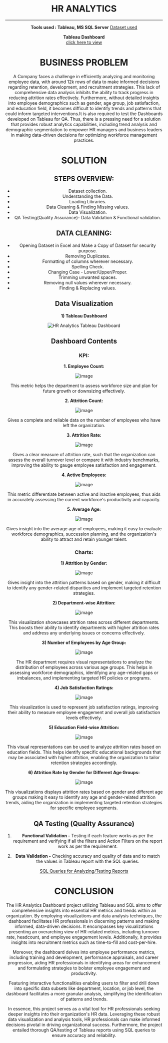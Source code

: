<div align='center'> <h1> HR ANALYTICS </div>
  
<div align='center'> 

____


__Tools used : Tableau, MS SQL Server__
[Dataset used](https://github.com/meaLumenJucunda/LumenJucunda/blob/projects/HR_Analyitcs/hrdata.csv)

__Tableau Dashboard__    
[click here to view](https://github.com/meaLumenJucunda/LumenJucunda/blob/projects/HR_Analyitcs/HR_Analytics_Dashboard_Tablaeu.pdf)   

__<h1>BUSINESS PROBLEM</h1>__
A Company faces a challenge in efficiently analyzing and monitoring employee data, with around 12k rows of data to make informed decisions regarding retention, development, and recruitment strategies. This lack of comprehensive data analysis inhibits the ability to track progress in reducing attrition rates effectively. Furthermore, without detailed insights into employee demographics such as gender, age group, job satisfaction, and education field, it becomes difficult to identify trends and patterns that could inform targeted interventions.It is also required to test the Dashboards developed on Tableau for QA. Thus, there is a pressing need for a solution that provides robust analytics capabilities, including trend analysis and demographic segmentation to empower HR managers and business leaders in making data-driven decisions for optimizing workforce management practices.

__<h1>SOLUTION</h1>__

__<h2>STEPS OVERVIEW:</h2>__
+ Dataset collection.  
+ Understanding the Data.  
+ Loading Libraries.  
+ Data Cleaning & Finding Missing values.  
+ Data Visualization.
+ QA Testing(Quality Assurance)- Data Validation & Functional validation.

__<h2>DATA CLEANING:</h2>__
+ Opening Dataset in Excel and Make a Copy of Dataset for security purpose.
+ Removing Duplicates.
+ Formatting of columns wherever necessary.
+ Spelling Check.
+ Changing Case - Lower/Upper/Proper.
+ Trimming unwanted spaces.
+ Removing null values wherever necessary.
+ Finding & Replacing values.

__<h2>Data Visualization</h2>__

__1) Tableau Dashboard__

![HR Analytics Tableau Dashboard](https://github.com/meaLumenJucunda/LumenJucunda/blob/projects/HR_Analyitcs/HR%20Analytics%20Dashboard.png)

__<h2>Dashboard Contents</h2>__

__<h3>KPI:</h3>__

__1. Employee Count:__

![image](https://github.com/meaLumenJucunda/LumenJucunda/blob/projects/HR_Analyitcs/1-Employee_Count.png)

This metric helps the department to assess workforce size and plan for future growth or downsizing effectively.

__2. Attrition Count:__

![image](https://github.com/meaLumenJucunda/LumenJucunda/blob/projects/HR_Analyitcs/2-Attrition_Count.png)

Gives a complete and reliable data on the number of employees who have left the organization.

__3. Attrition Rate:__

![image](https://github.com/meaLumenJucunda/LumenJucunda/blob/projects/HR_Analyitcs/3-Attrition_Rate.png)

Gives a clear measure of attrition rate, such that the organization can assess the overall turnover level or compare it with industry benchmarks, improving the ability to gauge employee satisfaction and engagement.

__4. Active Employees:__

![image](https://github.com/meaLumenJucunda/LumenJucunda/blob/projects/HR_Analyitcs/4-Active_Employees.png)

This metric differentiate between active and inactive employees, thus aids in accurately assessing the current workforce's productivity and capacity.

__5. Average Age:__

![image](https://github.com/meaLumenJucunda/LumenJucunda/blob/projects/HR_Analyitcs/5-Average_Age.png)

Gives insight into the average age of employees, making it easy to evaluate workforce demographics, succession planning, and the organization's ability to attract and retain younger talent.

__<h3>Charts:</h3>__

__1) Attrition by Gender:__

![image](https://github.com/meaLumenJucunda/LumenJucunda/blob/projects/HR_Analyitcs/6-Attrition_by_Gender.png)

Gives insight into the attrition patterns based on gender, making it difficult to identify any gender-related disparities and implement targeted retention strategies.

__2) Department-wise Attrition:__

![image](https://github.com/meaLumenJucunda/LumenJucunda/blob/projects/HR_Analyitcs/7-Department_wise_Attrition.png)

This visualization showcases attrition rates across different departments. This boosts their ability to identify departments with higher attrition rates and address any underlying issues or concerns effectively.

__3) Number of Employees by Age Group:__

![image](https://github.com/meaLumenJucunda/LumenJucunda/blob/projects/HR_Analyitcs/8-Number_of_Employees_by_Age_Group.png)

The HR department requires visual representations to analyze the distribution of employees across various age groups. This helps in assessing workforce demographics, identifying any age-related gaps or imbalances, and implementing targeted HR policies or programs.

__4) Job Satisfaction Ratings:__

![image](https://github.com/meaLumenJucunda/LumenJucunda/blob/projects/HR_Analyitcs/9-Job_Satisfaction_Ratings.png)

This visualization is used to represent job satisfaction ratings, improving their ability to measure employee engagement and overall job satisfaction levels effectively.

__5) Education Field-wise Attrition:__

![image](https://github.com/meaLumenJucunda/LumenJucunda/blob/projects/HR_Analyitcs/10-Education_Field_wise_Attrition.png)

This visual representations can be used to analyze attrition rates based on education fields. This helps identify specific educational backgrounds that may be associated with higher attrition, enabling the organization to tailor retention strategies accordingly.

__6) Attrition Rate by Gender for Different Age Groups:__

![image](https://github.com/meaLumenJucunda/LumenJucunda/blob/projects/HR_Analyitcs/11-Attrition_Rate_by_Gender_for_Different_Age_Groups.png)

This visualizations displays attrition rates based on gender and different age groups making it easy to identify any age and gender-related attrition trends, aiding the organization in implementing targeted retention strategies for specific employee segments.

__<h2>QA Testing (Quality Assurance)</h2>__
1) __Functional Validation -__ Testing if each feature works as per the requirement and verifying if all the filters and Action Filters on the report work as per the requirement.

2) __Data Validation -__ Checking accuracy and quality of data and to match the values in Tableau report with the SQL queries.

[SQL Queries for Analyzing/Testing Reports](https://github.com/meaLumenJucunda/LumenJucunda/blob/projects/HR_Analyitcs/SQL%20Analysis-%20Testing%20Tableau%20%26%20Power%20BI%20Reports.txt)

__<h1>CONCLUSION</h1>__

The HR Analytics Dashboard project utilizing Tableau and SQL aims to offer comprehensive insights into essential HR metrics and trends within an organization. By employing visualizations and data analysis techniques, the dashboard facilitates HR professionals in discerning patterns and making informed, data-driven decisions. It encompasses key visualizations presenting an overarching view of HR-related metrics, including turnover rate, headcount, and employee engagement levels. Additionally, it provides insights into recruitment metrics such as time-to-fill and cost-per-hire.

Moreover, the dashboard delves into employee performance metrics, including training and development, performance appraisals, and career progression, aiding HR professionals in identifying areas for enhancement and formulating strategies to bolster employee engagement and productivity.

Featuring interactive functionalities enabling users to filter and drill down into specific data subsets like department, location, or job level, the dashboard facilitates a more granular analysis, simplifying the identification of patterns and trends.

In essence, this project serves as a vital tool for HR professionals seeking deeper insights into their organization's HR data. Leveraging these robust data visualization and analysis tools, HR professionals can make informed decisions pivotal in driving organizational success. Furthermore, the project entailed thorough QA/testing of Tableau reports using SQL queries to ensure accuracy and reliability.









